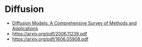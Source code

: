 # Diffusion

* [Diffusion Models: A Comprehensive Survey of Methods and Applications](https://ar5iv.labs.arxiv.org/html/2209.00796v9)
* https://arxiv.org/pdf/2006.11239.pdf
* https://arxiv.org/pdf/1606.05908.pdf
